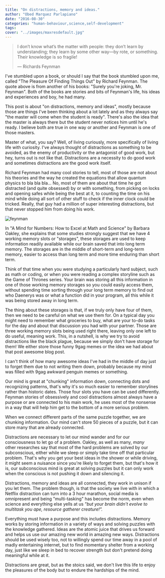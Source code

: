 ```yaml
---
title: "On distractions, memory and ideas."
author: "Obed Marquez Parlapiano"
date: "2016-08-30"
categories: "human-behaviour,science,self-development"
tags:
cover: "../images/maxresdefault.jpg"
---
```


> I don’t know what’s the matter with people: they don’t learn by understanding; they learn by some other way—by rote, or something. Their knowledge is so fragile!
> 
> — Richards Feynman

I've stumbled upon a book, or should I say that the book stumbled upon me, called "The Pleasure Of Finding Things Out" by Richard Feynman. The quote above is from another of his books: "Surely you're joking, Mr. Feynman". Both of the books are stories and bits of Feynman's life, his ideas and experiences and boy, he had many.

This post is about "on distractions, memory and ideas", mostly because those are things I've been thinking about a lot lately and as they always say "the master will come when the student is ready". There's also the idea that the master is always there but the student never notices him until he's ready. I believe both are true in one way or another and Feynman is one of those masters.

Master of what, you say? Well, of living curiously, more specifically of living life with curiosity. I've always thought of distractions as something to be avoided, as the enemy of productivity or the antagonist of good work, but hey, turns out is not like that. Distractions are a necessity to do good work and sometimes distractions are the good work itself.

Richard Feynman had many cool stories to tell, most of those are not about his theories and the way he created the equations that allow quantum physics to bla bla bla... No, most of them are about that time he got distracted (and quite obsessed) by or with something, from picking on locks and opening safes while being the best at it, to counting the time on his mind while doing all sort of other stuff to check if the inner clock could be tricked. Really, that guy had a million of super interesting distractions, but that never stopped him from doing his work.

![feynman](images/feynman-300x260.jpg)

In "A Mind for Numbers: How to Excel at Math and Science" by Barbara Oakley, she explains that some studies strongly suggest that we have 4 working memory slots or "storages", these storages are used to keep information readily available while our brain saved that into long term memory. The storages are in the middle of short-term and long-term memory, easier to access than long term and more time enduring than short term.

Think of that time when you were studying a particularly hard subject, such as math or coding, or when you were reading a complex storyline such as the Game of Thrones series. Your brain was storing all this information in one of those working memory storages so you could easily access them, without spending time sorting through your long term memory to find out who Daenerys was or what a function did in your program, all this while it was being stored away in long term.

The thing about these storages is that, if we truly only have four of them, then we need to be careful on what we use them for. On a typical day you might need to remember what groceries to buy, what are your to-do tasks for the day and about that discussion you had with your partner. Those are three working memory slots being used right there, leaving only one left to do useful, meaning work. This, in a nutshell, is why we try to avoid distractions like the black plague, because we simply don't have storage for them! We either store those funny 9gag memes or the idea we had about that post awesome blog post.

I can't think of how many awesome ideas I've had in the middle of day just to forget them due to not writing them down, probably because my mind was filled with 9gag awkward penguin memes or something.

Our mind is great at "chunking" information down, connecting dots and recognizing patterns, that's why it's so much easier to remember storylines rather than historic dates. Those four slots you have can be used differently. Feynman stories of obsessively and cool distractions almost always have a purpose or are connected to his main work, he uses most of the nonsense in a way that will help him get to the bottom of a more serious problem.

When we connect different parts of the same puzzle together, we are chunking information. Our mind can't store 50 pieces of a puzzle, but it can store many that are already connected.

Distractions are necessary to let our mind wander and for our consciousness to let go of a problem. Oakley, as well as many, _many_ other researches say that most of the hard problems are solved by our subconscious, either while we sleep or simply take time off that particular problem. That's why you get your best ideas in the shower or while driving, it might seem a nuisance since you're likely to forget them, but that's how it is, our subconscious mind is great at solving puzzles but it can only work when the conscious is not pushing it down and silencing it.

Distractions, memory and ideas are all connected, they work in unison if you let them. The problem though, is that the society we live with in which a Netflix distraction can turn into a 3 hour marathon, social media is omnipresent and being "multi-tasking" has become the norm, even when science and everything else yells at us _"but your brain didn't evolve to multitask you ape, resource gatherer creature!"._

Everything must have a purpose and this includes distractions. Memory works by storing information in a variety of ways and solving puzzles with the knowledge gathered. Ideas are the atomic juice that drives us forward and helps us use our amazing new world in amazing new ways. Distractions should be used wisely too, not to willingly spend our time away in a pool of madly entertaining internet, but to find momentary shelter from a working day, just like we sleep in bed to recover strength but don't pretend doing meaningful while at it.

Distractions are great, but as the stoics said, we don't live this life to enjoy the pleasures of the body but to endure the hardships of the mind.
